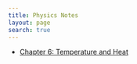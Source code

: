 ```yaml
---
title: Physics Notes
layout: page
search: true
---
```


* [Chapter 6: Temperature and Heat](/Notes/Physics/Chapter6)

